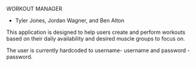 WORKOUT MANAGER
- Tyler Jones, Jordan Wagner, and Ben Alton

This application is designed to help users create and perform workouts based on their daily availability and desired muscle groups to focus on.

The user is currently hardcoded to username- username and password - password.
